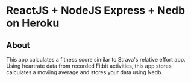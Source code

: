 # ReactJS + NodeJS Express + Nedb on Heroku
## About
This app calculates a fitness score similar to Strava's relative effort app. Using heartrate data from recorded Fitbit activities, this app stores calculates a moviing average and stores your data using Nedb.
